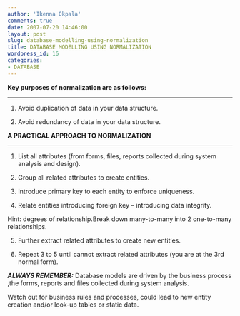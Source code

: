 ```yaml
---
author: 'Ikenna Okpala'
comments: true
date: 2007-07-20 14:46:00
layout: post
slug: database-modelling-using-normalization
title: DATABASE MODELLING USING NORMALIZATION
wordpress_id: 16
categories:
- DATABASE
---
```


**Key purposes of normalization are as follows:**
****
1. Avoid duplication of data in your data structure.

2. Avoid redundancy of data in your data structure.

**A PRACTICAL APPROACH TO NORMALIZATION**
****
1. List all attributes (from forms, files, reports collected during system analysis and design).
<!--more-->

2. Group all related attributes to create entities.

3. Introduce primary key to each entity to enforce uniqueness.

4. Relate entities introducing foreign key – introducing data integrity.

Hint: degrees of relationship.Break down many-to-many into 2 one-to-many relationships.

5. Further extract related attributes to create new entities.

6. Repeat 3 to 5 until cannot extract related attributes (you are at the 3rd normal form).

_**ALWAYS REMEMBER:**_
Database models are driven by the business process ,the forms, reports and files collected during system analysis.

Watch out for business rules and processes, could lead to new entity creation and/or look-up tables or static data.
